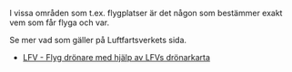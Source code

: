 ﻿I vissa områden som t.ex. flygplatser är det någon som bestämmer exakt vem som får flyga och var.

Se mer vad som gäller på Luftfartsverkets sida.

* [LFV - Flyg drönare med hjälp av LFVs drönarkarta](https://lfv.se/tjanster/informationstjanster/lfvs-dronarkarta)

